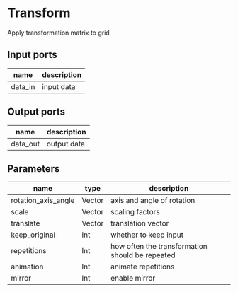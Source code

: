 
# Transform
Apply transformation matrix to grid

## Input ports
|name|description|
|-|-|
|data_in|input data|



## Output ports
|name|description|
|-|-|
|data_out|output data|



## Parameters
|name|type|description|
|-|-|-|
|rotation_axis_angle|Vector|axis and angle of rotation|
|scale|Vector|scaling factors|
|translate|Vector|translation vector|
|keep_original|Int|whether to keep input|
|repetitions|Int|how often the transformation should be repeated|
|animation|Int|animate repetitions|
|mirror|Int|enable mirror|
